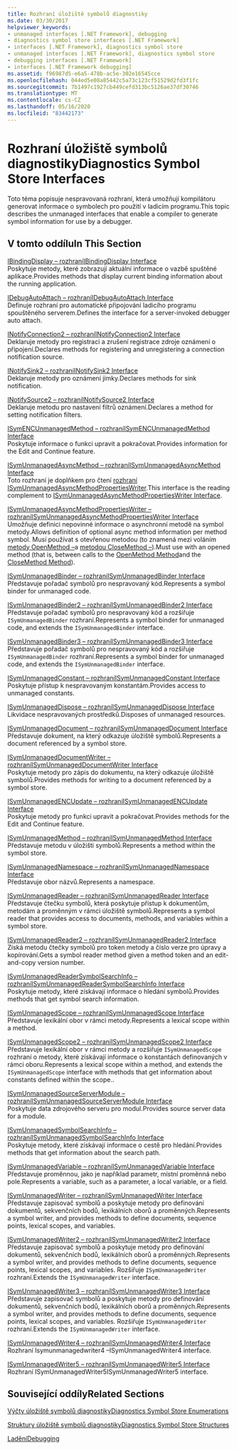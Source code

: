 ```yaml
---
title: Rozhraní úložiště symbolů diagnostiky
ms.date: 03/30/2017
helpviewer_keywords:
- unmanaged interfaces [.NET Framework], debugging
- diagnostics symbol store interfaces [.NET Framework]
- interfaces [.NET Framework], diagnostics symbol store
- unmanaged interfaces [.NET Framework], diagnostics symbol store
- debugging interfaces [.NET Framework]
- interfaces [.NET Framework debugging]
ms.assetid: f96987d5-e6a5-478b-ac5e-302e16545cce
ms.openlocfilehash: 044ed5e08a85442c5a73c123cf51529d2fd3f1fc
ms.sourcegitcommit: 7b1497c1927cb449cefd313bc5126ae37df30746
ms.translationtype: MT
ms.contentlocale: cs-CZ
ms.lasthandoff: 05/16/2020
ms.locfileid: "83442173"
---
```

# <a name="diagnostics-symbol-store-interfaces"></a><span data-ttu-id="0a0f4-102">Rozhraní úložiště symbolů diagnostiky</span><span class="sxs-lookup"><span data-stu-id="0a0f4-102">Diagnostics Symbol Store Interfaces</span></span>
<span data-ttu-id="0a0f4-103">Toto téma popisuje nespravovaná rozhraní, která umožňují kompilátoru generovat informace o symbolech pro použití v ladicím programu.</span><span class="sxs-lookup"><span data-stu-id="0a0f4-103">This topic describes the unmanaged interfaces that enable a compiler to generate symbol information for use by a debugger.</span></span>  
  
## <a name="in-this-section"></a><span data-ttu-id="0a0f4-104">V tomto oddílu</span><span class="sxs-lookup"><span data-stu-id="0a0f4-104">In This Section</span></span>  
 [<span data-ttu-id="0a0f4-105">IBindingDisplay – rozhraní</span><span class="sxs-lookup"><span data-stu-id="0a0f4-105">IBindingDisplay Interface</span></span>](ibindingdisplay-interface.md)  
 <span data-ttu-id="0a0f4-106">Poskytuje metody, které zobrazují aktuální informace o vazbě spuštěné aplikace.</span><span class="sxs-lookup"><span data-stu-id="0a0f4-106">Provides methods that display current binding information about the running application.</span></span>  
  
 [<span data-ttu-id="0a0f4-107">IDebugAutoAttach – rozhraní</span><span class="sxs-lookup"><span data-stu-id="0a0f4-107">IDebugAutoAttach Interface</span></span>](idebugautoattach-interface.md)  
 <span data-ttu-id="0a0f4-108">Definuje rozhraní pro automatické připojování ladicího programu spouštěného serverem.</span><span class="sxs-lookup"><span data-stu-id="0a0f4-108">Defines the interface for a server-invoked debugger auto attach.</span></span>  
  
 [<span data-ttu-id="0a0f4-109">INotifyConnection2 – rozhraní</span><span class="sxs-lookup"><span data-stu-id="0a0f4-109">INotifyConnection2 Interface</span></span>](inotifyconnection2-interface.md)  
 <span data-ttu-id="0a0f4-110">Deklaruje metody pro registraci a zrušení registrace zdroje oznámení o připojení.</span><span class="sxs-lookup"><span data-stu-id="0a0f4-110">Declares methods for registering and unregistering a connection notification source.</span></span>  
  
 [<span data-ttu-id="0a0f4-111">INotifySink2 – rozhraní</span><span class="sxs-lookup"><span data-stu-id="0a0f4-111">INotifySink2 Interface</span></span>](inotifysink2-interface.md)  
 <span data-ttu-id="0a0f4-112">Deklaruje metody pro oznámení jímky.</span><span class="sxs-lookup"><span data-stu-id="0a0f4-112">Declares methods for sink notification.</span></span>  
  
 [<span data-ttu-id="0a0f4-113">INotifySource2 – rozhraní</span><span class="sxs-lookup"><span data-stu-id="0a0f4-113">INotifySource2 Interface</span></span>](inotifysource2-interface.md)  
 <span data-ttu-id="0a0f4-114">Deklaruje metodu pro nastavení filtrů oznámení.</span><span class="sxs-lookup"><span data-stu-id="0a0f4-114">Declares a method for setting notification filters.</span></span>  
  
 [<span data-ttu-id="0a0f4-115">ISymENCUnmanagedMethod – rozhraní</span><span class="sxs-lookup"><span data-stu-id="0a0f4-115">ISymENCUnmanagedMethod Interface</span></span>](isymencunmanagedmethod-interface.md)  
 <span data-ttu-id="0a0f4-116">Poskytuje informace o funkci upravit a pokračovat.</span><span class="sxs-lookup"><span data-stu-id="0a0f4-116">Provides information for the Edit and Continue feature.</span></span>  
  
 [<span data-ttu-id="0a0f4-117">ISymUnmanagedAsyncMethod – rozhraní</span><span class="sxs-lookup"><span data-stu-id="0a0f4-117">ISymUnmanagedAsyncMethod Interface</span></span>](isymunmanagedasyncmethod-interface.md)  
 <span data-ttu-id="0a0f4-118">Toto rozhraní je doplňkem pro čtení [rozhraní ISymUnmanagedAsyncMethodPropertiesWriter](isymunmanagedasyncmethodpropertieswriter-interface.md).</span><span class="sxs-lookup"><span data-stu-id="0a0f4-118">This interface is the reading complement to [ISymUnmanagedAsyncMethodPropertiesWriter Interface](isymunmanagedasyncmethodpropertieswriter-interface.md).</span></span>  
  
 [<span data-ttu-id="0a0f4-119">ISymUnmanagedAsyncMethodPropertiesWriter – rozhraní</span><span class="sxs-lookup"><span data-stu-id="0a0f4-119">ISymUnmanagedAsyncMethodPropertiesWriter Interface</span></span>](isymunmanagedasyncmethodpropertieswriter-interface.md)  
 <span data-ttu-id="0a0f4-120">Umožňuje definici nepovinné informace o asynchronní metodě na symbol metody.</span><span class="sxs-lookup"><span data-stu-id="0a0f4-120">Allows definition of optional async method information per method symbol.</span></span> <span data-ttu-id="0a0f4-121">Musí používat s otevřenou metodou (to znamená mezi voláním [metody OpenMethod –](../../../../docs/framework/unmanaged-api/diagnostics/isymunmanagedwriter-openmethod-method.md)a [metodou CloseMethod –](isymunmanagedwriter-closemethod-method.md)).</span><span class="sxs-lookup"><span data-stu-id="0a0f4-121">Must use with an opened method (that is, between calls to the [OpenMethod Method](../../../../docs/framework/unmanaged-api/diagnostics/isymunmanagedwriter-openmethod-method.md)and the [CloseMethod Method](isymunmanagedwriter-closemethod-method.md)).</span></span>  
  
 [<span data-ttu-id="0a0f4-122">ISymUnmanagedBinder – rozhraní</span><span class="sxs-lookup"><span data-stu-id="0a0f4-122">ISymUnmanagedBinder Interface</span></span>](isymunmanagedbinder-interface.md)  
 <span data-ttu-id="0a0f4-123">Představuje pořadač symbolů pro nespravovaný kód.</span><span class="sxs-lookup"><span data-stu-id="0a0f4-123">Represents a symbol binder for unmanaged code.</span></span>  
  
 [<span data-ttu-id="0a0f4-124">ISymUnmanagedBinder2 – rozhraní</span><span class="sxs-lookup"><span data-stu-id="0a0f4-124">ISymUnmanagedBinder2 Interface</span></span>](isymunmanagedbinder2-interface.md)  
 <span data-ttu-id="0a0f4-125">Představuje pořadač symbolů pro nespravovaný kód a rozšiřuje `ISymUnmanagedBinder` rozhraní.</span><span class="sxs-lookup"><span data-stu-id="0a0f4-125">Represents a symbol binder for unmanaged code, and extends the `ISymUnmanagedBinder` interface.</span></span>  
  
 [<span data-ttu-id="0a0f4-126">ISymUnmanagedBinder3 – rozhraní</span><span class="sxs-lookup"><span data-stu-id="0a0f4-126">ISymUnmanagedBinder3 Interface</span></span>](isymunmanagedbinder3-interface.md)  
 <span data-ttu-id="0a0f4-127">Představuje pořadač symbolů pro nespravovaný kód a rozšiřuje `ISymUnmanagedBinder` rozhraní.</span><span class="sxs-lookup"><span data-stu-id="0a0f4-127">Represents a symbol binder for unmanaged code, and extends the `ISymUnmanagedBinder` interface.</span></span>  
  
 [<span data-ttu-id="0a0f4-128">ISymUnmanagedConstant – rozhraní</span><span class="sxs-lookup"><span data-stu-id="0a0f4-128">ISymUnmanagedConstant Interface</span></span>](isymunmanagedconstant-interface.md)  
 <span data-ttu-id="0a0f4-129">Poskytuje přístup k nespravovaným konstantám.</span><span class="sxs-lookup"><span data-stu-id="0a0f4-129">Provides access to unmanaged constants.</span></span>  
  
 [<span data-ttu-id="0a0f4-130">ISymUnmanagedDispose – rozhraní</span><span class="sxs-lookup"><span data-stu-id="0a0f4-130">ISymUnmanagedDispose Interface</span></span>](isymunmanageddispose-interface.md)  
 <span data-ttu-id="0a0f4-131">Likvidace nespravovaných prostředků.</span><span class="sxs-lookup"><span data-stu-id="0a0f4-131">Disposes of unmanaged resources.</span></span>  
  
 [<span data-ttu-id="0a0f4-132">ISymUnmanagedDocument – rozhraní</span><span class="sxs-lookup"><span data-stu-id="0a0f4-132">ISymUnmanagedDocument Interface</span></span>](isymunmanageddocument-interface.md)  
 <span data-ttu-id="0a0f4-133">Představuje dokument, na který odkazuje úložiště symbolů.</span><span class="sxs-lookup"><span data-stu-id="0a0f4-133">Represents a document referenced by a symbol store.</span></span>  
  
 [<span data-ttu-id="0a0f4-134">ISymUnmanagedDocumentWriter – rozhraní</span><span class="sxs-lookup"><span data-stu-id="0a0f4-134">ISymUnmanagedDocumentWriter Interface</span></span>](isymunmanageddocumentwriter-interface.md)  
 <span data-ttu-id="0a0f4-135">Poskytuje metody pro zápis do dokumentu, na který odkazuje úložiště symbolů.</span><span class="sxs-lookup"><span data-stu-id="0a0f4-135">Provides methods for writing to a document referenced by a symbol store.</span></span>  
  
 [<span data-ttu-id="0a0f4-136">ISymUnmanagedENCUpdate – rozhraní</span><span class="sxs-lookup"><span data-stu-id="0a0f4-136">ISymUnmanagedENCUpdate Interface</span></span>](isymunmanagedencupdate-interface.md)  
 <span data-ttu-id="0a0f4-137">Poskytuje metody pro funkci upravit a pokračovat.</span><span class="sxs-lookup"><span data-stu-id="0a0f4-137">Provides methods for the Edit and Continue feature.</span></span>  
  
 [<span data-ttu-id="0a0f4-138">ISymUnmanagedMethod – rozhraní</span><span class="sxs-lookup"><span data-stu-id="0a0f4-138">ISymUnmanagedMethod Interface</span></span>](isymunmanagedmethod-interface.md)  
 <span data-ttu-id="0a0f4-139">Představuje metodu v úložišti symbolů.</span><span class="sxs-lookup"><span data-stu-id="0a0f4-139">Represents a method within the symbol store.</span></span>  
  
 [<span data-ttu-id="0a0f4-140">ISymUnmanagedNamespace – rozhraní</span><span class="sxs-lookup"><span data-stu-id="0a0f4-140">ISymUnmanagedNamespace Interface</span></span>](isymunmanagednamespace-interface.md)  
 <span data-ttu-id="0a0f4-141">Představuje obor názvů.</span><span class="sxs-lookup"><span data-stu-id="0a0f4-141">Represents a namespace.</span></span>  
  
 [<span data-ttu-id="0a0f4-142">ISymUnmanagedReader – rozhraní</span><span class="sxs-lookup"><span data-stu-id="0a0f4-142">ISymUnmanagedReader Interface</span></span>](isymunmanagedreader-interface.md)  
 <span data-ttu-id="0a0f4-143">Představuje čtečku symbolů, která poskytuje přístup k dokumentům, metodám a proměnným v rámci úložiště symbolů.</span><span class="sxs-lookup"><span data-stu-id="0a0f4-143">Represents a symbol reader that provides access to documents, methods, and variables within a symbol store.</span></span>  
  
 [<span data-ttu-id="0a0f4-144">ISymUnmanagedReader2 – rozhraní</span><span class="sxs-lookup"><span data-stu-id="0a0f4-144">ISymUnmanagedReader2 Interface</span></span>](isymunmanagedreader2-interface.md)  
 <span data-ttu-id="0a0f4-145">Získá metodu čtečky symbolů pro token metody a číslo verze pro úpravy a kopírování.</span><span class="sxs-lookup"><span data-stu-id="0a0f4-145">Gets a symbol reader method given a method token and an edit-and-copy version number.</span></span>  
  
 [<span data-ttu-id="0a0f4-146">ISymUnmanagedReaderSymbolSearchInfo – rozhraní</span><span class="sxs-lookup"><span data-stu-id="0a0f4-146">ISymUnmanagedReaderSymbolSearchInfo Interface</span></span>](isymunmanagedreadersymbolsearchinfo-interface.md)  
 <span data-ttu-id="0a0f4-147">Poskytuje metody, které získávají informace o hledání symbolů.</span><span class="sxs-lookup"><span data-stu-id="0a0f4-147">Provides methods that get symbol search information.</span></span>  
  
 [<span data-ttu-id="0a0f4-148">ISymUnmanagedScope – rozhraní</span><span class="sxs-lookup"><span data-stu-id="0a0f4-148">ISymUnmanagedScope Interface</span></span>](isymunmanagedscope-interface.md)  
 <span data-ttu-id="0a0f4-149">Představuje lexikální obor v rámci metody.</span><span class="sxs-lookup"><span data-stu-id="0a0f4-149">Represents a lexical scope within a method.</span></span>  
  
 [<span data-ttu-id="0a0f4-150">ISymUnmanagedScope2 – rozhraní</span><span class="sxs-lookup"><span data-stu-id="0a0f4-150">ISymUnmanagedScope2 Interface</span></span>](isymunmanagedscope2-interface.md)  
 <span data-ttu-id="0a0f4-151">Představuje lexikální obor v rámci metody a rozšiřuje `ISymUnmanagedScope` rozhraní o metody, které získávají informace o konstantách definovaných v rámci oboru.</span><span class="sxs-lookup"><span data-stu-id="0a0f4-151">Represents a lexical scope within a method, and extends the `ISymUnmanagedScope` interface with methods that get information about constants defined within the scope..</span></span>  
  
 [<span data-ttu-id="0a0f4-152">ISymUnmanagedSourceServerModule – rozhraní</span><span class="sxs-lookup"><span data-stu-id="0a0f4-152">ISymUnmanagedSourceServerModule Interface</span></span>](isymunmanagedsourceservermodule-interface.md)  
 <span data-ttu-id="0a0f4-153">Poskytuje data zdrojového serveru pro modul.</span><span class="sxs-lookup"><span data-stu-id="0a0f4-153">Provides source server data for a module.</span></span>  
  
 [<span data-ttu-id="0a0f4-154">ISymUnmanagedSymbolSearchInfo – rozhraní</span><span class="sxs-lookup"><span data-stu-id="0a0f4-154">ISymUnmanagedSymbolSearchInfo Interface</span></span>](isymunmanagedsymbolsearchinfo-interface.md)  
 <span data-ttu-id="0a0f4-155">Poskytuje metody, které získávají informace o cestě pro hledání.</span><span class="sxs-lookup"><span data-stu-id="0a0f4-155">Provides methods that get information about the search path.</span></span>  
  
 [<span data-ttu-id="0a0f4-156">ISymUnmanagedVariable – rozhraní</span><span class="sxs-lookup"><span data-stu-id="0a0f4-156">ISymUnmanagedVariable Interface</span></span>](isymunmanagedvariable-interface.md)  
 <span data-ttu-id="0a0f4-157">Představuje proměnnou, jako je například parametr, místní proměnná nebo pole.</span><span class="sxs-lookup"><span data-stu-id="0a0f4-157">Represents a variable, such as a parameter, a local variable, or a field.</span></span>  
  
 [<span data-ttu-id="0a0f4-158">ISymUnmanagedWriter – rozhraní</span><span class="sxs-lookup"><span data-stu-id="0a0f4-158">ISymUnmanagedWriter Interface</span></span>](isymunmanagedwriter-interface.md)  
 <span data-ttu-id="0a0f4-159">Představuje zapisovač symbolů a poskytuje metody pro definování dokumentů, sekvenčních bodů, lexikálních oborů a proměnných.</span><span class="sxs-lookup"><span data-stu-id="0a0f4-159">Represents a symbol writer, and provides methods to define documents, sequence points, lexical scopes, and variables.</span></span>  
  
 [<span data-ttu-id="0a0f4-160">ISymUnmanagedWriter2 – rozhraní</span><span class="sxs-lookup"><span data-stu-id="0a0f4-160">ISymUnmanagedWriter2 Interface</span></span>](isymunmanagedwriter2-interface.md)  
 <span data-ttu-id="0a0f4-161">Představuje zapisovač symbolů a poskytuje metody pro definování dokumentů, sekvenčních bodů, lexikálních oborů a proměnných.</span><span class="sxs-lookup"><span data-stu-id="0a0f4-161">Represents a symbol writer, and provides methods to define documents, sequence points, lexical scopes, and variables.</span></span> <span data-ttu-id="0a0f4-162">Rozšiřuje `ISymUnmanagedWriter` rozhraní.</span><span class="sxs-lookup"><span data-stu-id="0a0f4-162">Extends the `ISymUnmanagedWriter` interface.</span></span>  
  
 [<span data-ttu-id="0a0f4-163">ISymUnmanagedWriter3 – rozhraní</span><span class="sxs-lookup"><span data-stu-id="0a0f4-163">ISymUnmanagedWriter3 Interface</span></span>](isymunmanagedwriter3-interface.md)  
 <span data-ttu-id="0a0f4-164">Představuje zapisovač symbolů a poskytuje metody pro definování dokumentů, sekvenčních bodů, lexikálních oborů a proměnných.</span><span class="sxs-lookup"><span data-stu-id="0a0f4-164">Represents a symbol writer, and provides methods to define documents, sequence points, lexical scopes, and variables.</span></span> <span data-ttu-id="0a0f4-165">Rozšiřuje `ISymUnmanagedWriter` rozhraní.</span><span class="sxs-lookup"><span data-stu-id="0a0f4-165">Extends the `ISymUnmanagedWriter` interface.</span></span>  
  
 [<span data-ttu-id="0a0f4-166">ISymUnmanagedWriter4 – rozhraní</span><span class="sxs-lookup"><span data-stu-id="0a0f4-166">ISymUnmanagedWriter4 Interface</span></span>](isymunmanagedwriter4-interface.md)  
 <span data-ttu-id="0a0f4-167">Rozhraní Isymunmanagedwriter4 –</span><span class="sxs-lookup"><span data-stu-id="0a0f4-167">ISymUnmanagedWriter4 interface.</span></span>  
  
 [<span data-ttu-id="0a0f4-168">ISymUnmanagedWriter5 – rozhraní</span><span class="sxs-lookup"><span data-stu-id="0a0f4-168">ISymUnmanagedWriter5 Interface</span></span>](isymunmanagedwriter5-interface.md)  
 <span data-ttu-id="0a0f4-169">Rozhraní ISymUnmanagedWriter5</span><span class="sxs-lookup"><span data-stu-id="0a0f4-169">ISymUnmanagedWriter5 interface.</span></span>  
  
## <a name="related-sections"></a><span data-ttu-id="0a0f4-170">Související oddíly</span><span class="sxs-lookup"><span data-stu-id="0a0f4-170">Related Sections</span></span>  
 [<span data-ttu-id="0a0f4-171">Výčty úložiště symbolů diagnostiky</span><span class="sxs-lookup"><span data-stu-id="0a0f4-171">Diagnostics Symbol Store Enumerations</span></span>](diagnostics-symbol-store-enumerations.md)  
  
 [<span data-ttu-id="0a0f4-172">Struktury úložiště symbolů diagnostiky</span><span class="sxs-lookup"><span data-stu-id="0a0f4-172">Diagnostics Symbol Store Structures</span></span>](diagnostics-symbol-store-structures.md)  
  
 [<span data-ttu-id="0a0f4-173">Ladění</span><span class="sxs-lookup"><span data-stu-id="0a0f4-173">Debugging</span></span>](../debugging/index.md)
